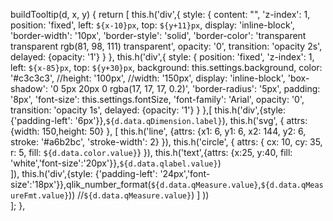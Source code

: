 buildTooltip(d, x, y) {
      return [
        this.h('div',{
          style: {
            content: "",
            'z-index': 1,
            position: 'fixed',
            left: `${x-10}px`,
            top: `${y+11}px`,
            display: 'inline-block',
            'border-width': '10px',
            'border-style': 'solid',
            'border-color': 'transparent transparent rgb(81, 98, 111) transparent',
            opacity: '0', 
            transition: 'opacity 2s', 
            delayed: {opacity: '1'}
          }
        },
        this.h('div',{
        style: {
                position: 'fixed',
                'z-index': 1,
                left: `${x-85}px`,
                top: `${y+30}px`,
                background: this.settings.background,
                color: '#c3c3c3',
                //height: '100px',
                //width: '150px',
                display: 'inline-block',
                'box-shadow': '0 5px 20px 0 rgba(17, 17, 17, 0.2)',
                'border-radius': '5px',
                padding: '8px',
                'font-size': this.settings.fontSize,
                'font-family': 'Arial',
                opacity: '0', 
                transition: 'opacity 1s', 
                delayed: {opacity: '1'}
              }
         },[
          this.h('div',{style: {'padding-left': '6px'}},`${d.data.qDimension.label}`),
          this.h('svg', { attrs: {width: 150,height: 50} }, [
            this.h('line', {attrs: {x1: 6, y1: 6, x2: 144, y2: 6, stroke: '#a6b2bc', 'stroke-width': 2}
            }), 
            this.h('circle', { attrs: { cx: 10, cy: 35, r: 5, fill: `${d.data.color.value}`} 
            }),
            this.h('text',{attrs: {x:25, y:40, fill: 'white','font-size':'20px'}},`${d.data.qlabel.value}`)          
          ]),
          this.h('div',{style: {'padding-left': '24px','font-size':'18px'}},qlik_number_format(`${d.data.qMeasure.value}`,`${d.data.qMeasureFmt.value}`))
          //`${d.data.qMeasure.value}`)
         ]
        ))      
      ];
    },
